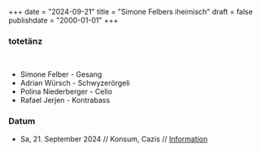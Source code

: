 +++
date = "2024-09-21"
title = "Simone Felbers iheimisch"
draft = false
publishdate = "2000-01-01"
+++
### totetänz
<br>

* Simone Felber - Gesang
* Adrian Würsch - Schwyzerörgeli
* Polina Niederberger - Cello
* Rafael Jerjen - Kontrabass

### Datum

* Sa, 21. September 2024 // Konsum, Cazis // [Information](https://konsum-cazis.ch/)
